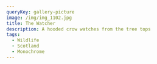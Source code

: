 ```yaml
---
queryKey: gallery-picture
image: /img/img_1102.jpg
title: The Watcher
description: A hooded crow watches from the tree tops
tags:
  - Wildlife
  - Scotland
  - Monochrome
---
```

